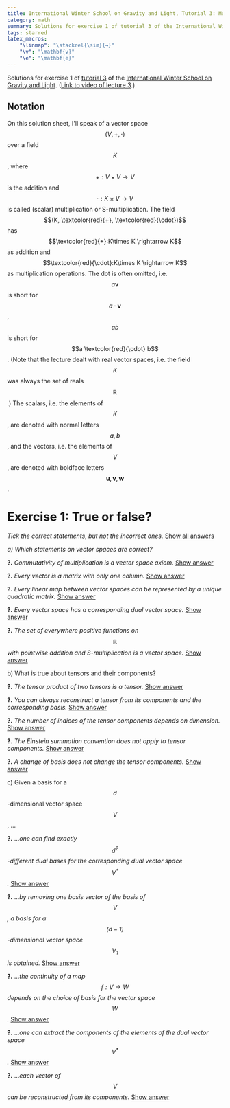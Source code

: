 ```yaml
---
title: International Winter School on Gravity and Light, Tutorial 3: Multilinear Algebra – Solutions for Exercise 1
category: math
summary: Solutions for exercise 1 of tutorial 3 of the International Winter School on Gravity and Light.
tags: starred
latex_macros:
    "\linmap": "\stackrel{\sim}{→}"
    "\v": "\mathbf{v}"
    "\e": "\mathbf{e}"
---
```


Solutions for exercise 1 of [tutorial 3](https://www.youtube.com/watch?v=5oeWX3NUhMA) of the [International Winter School on Gravity and Light](https://gravity-and-light.herokuapp.com). ([Link to video of lecture 3](https://www.youtube.com/watch?v=mbv3T15nWq0).)

## Notation

On this solution sheet, I'll speak of a vector space $$(V,+,\cdot)$$ over a field $$K$$, where $$+: V\times V \rightarrow V$$ is the addition and $$\cdot: K \times V \rightarrow V$$ is called (scalar) multiplication or S-multiplication. The field $$(K, \textcolor{red}{+}, \textcolor{red}{\cdot})$$ has $$\textcolor{red}{+}:K\times K \rightarrow K$$ as addition and $$\textcolor{red}{\cdot}:K\times K \rightarrow K$$ as multiplication operations. The dot is often omitted, i.e. $$a \mathbf v$$ is short for $$a \cdot \mathbf v$$, $$a b$$ is short for $$a \textcolor{red}{\cdot} b$$. (Note that the lecture dealt with real vector spaces, i.e. the field $$K$$ was always the set of reals $$\mathbb R$$.)
The scalars, i.e. the elements of $$K$$, are denoted with normal letters $$a,b$$, and the vectors, i.e. the elements of $$V$$, are denoted with boldface letters $$\mathbf u, \mathbf v, \mathbf w$$.

<script type="text/javascript">
function showById(id, btn) {
    document.getElementById(id).style.display = 'block';
    btn.style.display = 'none';
}
function showByClass(cls, btn) {
    for (var x of document.getElementsByClassName(cls))
        x.style.display = 'block';
    btn.style.display = 'none';
}
function hideByClass(cls) {
    for (var x of document.getElementsByClassName(cls))
        x.style.display = 'none';
}
</script>

# Exercise 1: True or false?

_Tick the correct statements, but not the incorrect ones._ <a href="#" onclick="showByClass('answer', this); hideByClass('show-answer'); return false;">Show all answers</a>

_a) Which statements on vector spaces are correct?_

**?.** _Commutativity of multiplication is a vector space axiom._ <a href="#" onclick="showById('answer1', this); return false;" class="show-answer">Show answer</a>

<div id="answer1" class="answer" style="display: none;" markdown="1">
_Answer:_ false.

Clarification:
 - The scalar multiplication $$\cdot: K \times V \rightarrow V$$ doesn't even have the same sets in its two arguments, i.e. $$\mathbf v \cdot a$$ is not even defined.
 - The vector space has the commutativity of _addition_ as an axiom: for any $$\mathbf u,\mathbf v \in V$$, $${\mathbf u+\mathbf v} = {\mathbf v + \mathbf u}$$.
 - The underlying field $$K$$ _does_ have the commutativity of multiplication as a field axiom: for any $$a,b \in K$$, $$a \textcolor{red}{\cdot} b = b \textcolor{red}{\cdot} a$$.
 - As a consequence, for any $$\mathbf v \in V$$ and $$a, b \in K$$,

$$
 a (b \mathbf v) = (a\textcolor{red}{\cdot} b)\mathbf v = (b \textcolor{red}{\cdot} a)\mathbf v = b(a \mathbf v).
$$
</div>

**?.** _Every vector is a matrix with only one column._ <a href="#" onclick="showById('answer2', this); return false;" class="show-answer">Show answer</a>

<div id="answer2" class="answer" style="display: none;" markdown="1">
_Answer:_ false.

Clarification:
 - By definition, a vector is an element of a vector space. If we fix a basis for the vector space, then any vector can be represented by an ordered set of numbers, which could be treated as a column vector, i.e. a matrix with one column. However, this representation depends on the choice of basis.
 - The [official answer](https://youtu.be/5oeWX3NUhMA?t=1m09s) brings up as a counterexample the vector space of polynomials up to some finite degree. However, here again we could represent the vectors as a column vector with any choice of a basis. E.g. using the standard basis, $$p(x) = 0x^2 + 4x + 5 $$ could be represented as $$\mathbf p = [0, 4, 5]^T$$.
</div>

**?.** _Every linear map between vector spaces can be represented by a unique quadratic matrix._ <a href="#" onclick="showById('answer3', this); return false;" class="show-answer">Show answer</a>

<div id="answer3" class="answer" style="display: none;" markdown="1">
_Answer:_ false.

Clarification:
 - As above, a linear map $$f: V \rightarrow W $$ can be represented as a unique matrix only once bases are chosen for its domain $$V$$ and codomain $$W$$.
 - This matrix is quadratic only if the dimensions of $$V$$ and $$W$$ are equal.
</div>

**?.** _Every vector space has a corresponding dual vector space._ <a href="#" onclick="showById('answer4', this); return false;" class="show-answer">Show answer</a>

<div id="answer4" class="answer" style="display: none;" markdown="1">
_Answer:_ true.

Clarification:
 - The dual space of a vector space $$V$$ is defined as the set of linear maps from $$V$$ to $$K$$: $$V^* \coloneqq Hom(V,K) \coloneqq \{φ\ \vert \ φ: V \linmap K\} $$.
</div>

**?.** _The set of everywhere positive functions on $$\mathbb R$$ with pointwise addition and S-multiplication is a vector space._ <a href="#" onclick="showById('answer5', this); return false;" class="show-answer">Show answer</a>

<div id="answer5" class="answer" style="display: none;" markdown="1">
_Answer:_ false.

Clarification:
 - This set doesn't have a commutative identity element: by the field axioms of $$\mathbb R$$, it could only be the constant zero function, but that's not an element of the set.
 - This set doesn't have a commutative inverse for any element.
 - For the scalar multiplication we'd need to know the underlying field. Usually it would be $$\mathbb R$$, but then S-multiplication with a negative number wouldn't result in an everywhere positive function. (Although one can construct a field from $$\mathbb R^+$$, I wonder how well that would combine with the above attempt at a vector space.)
</div>

b) What is true about tensors and their components?

**?.** _The tensor product of two tensors is a tensor._ <a href="#" onclick="showById('answer6', this); return false;" class="show-answer">Show answer</a>

<div id="answer6" class="answer" style="display: none;" markdown="1">
_Answer:_ true.

Clarification:
 - The lecture didn't mention tensor products, so a definition is in order. The product of an $$ (l,k) $$-tensor $$S$$ and an $$ (n,m) $$-tensor $$T$$ is an $$ (l+n,k+m) $$-tensor $$ S \otimes T $$, whose $$ (i_1, \ldots, i_{l+n}, j_1, \ldots, j_{k+m}) $$-th component is the product of the relevant components of $$S$$ and $$T$$:

$$
 (S \otimes T)^{i_1, \ldots, i_l, i_{l+1}, \ldots, i_{l+n}}_ {j_1, \ldots, j_k, j_{k+1}, \ldots, j_{k+m} } =
   S^{i_1, \ldots, i_l}_ {j_1, \ldots, j_k}
   T^{i_{1}, \ldots, i_{n}}_ {j_{1}, \ldots, j_{m}}.
$$

[Source: Wikipedia](https://en.wikipedia.org/wiki/Tensor#Tensor_product)

This means that if the arguments of $$ S \otimes T $$ are
 - the $$l+n$$ linear maps $$φ^{(p)} = \sum^{dim V}_{i=1} \varphi^{(p)}_i \epsilon^i$$ for $$1 \le p \le l+n$$, and
 - the $$k+m$$ vectors $$ \v_{(q)} = \sum^{dim V}_{j=1} v_{(q)}^j \e_j $$ for $$1 \le q \le k+m$$

(with some particular choice of basis vectors $$\{\e_i\}_i$$ and basis covectors $$\{\epsilon^i\}_i$$ ), then

$$
\begin{aligned}
(S\otimes T) &(φ^{(1)}, \ldots, φ^{(l+n)}, \v_{(1)}, \ldots, \v_{(k+m)}) = \\
  &= S (φ^{(1)}, \ldots, φ^{(l)}, \v_{(1)}, \ldots, \v_{(k)})\,\cdot\,
  T (φ^{(l+1)}, \ldots, φ^{(l+n)}, \v_{(k+1)}, \ldots, \v_{(k+m)})\\
  &= \Bigg(
      \sum_{i_1}^{\dim V} \cdots \sum_{i_l}^{\dim V}
      \sum_{j_1}^{\dim V} \cdots \sum_{j_k}^{\dim V}
      \varphi^{(1)}_{i_1} \ldots \varphi^{(l)}_{i_l}
      v_{(1)}^{j_1} \ldots v_{(k)}^{j_k}
      S^{i_1, \ldots, i_l}_{j_1, \ldots, j_k}
  \Bigg) \cdot \phantom.\\
  &\phantom{=} \Bigg(
      \sum_{i_{l+1}}^{\dim V} \cdots \sum_{i_{l+n}}^{\dim V}
      \sum_{j_{k+1}}^{\dim V} \cdots \sum_{j_{k+m}}^{\dim V}
      \varphi^{(l+1)}_{i_{l+1}} \ldots \varphi^{(l+n)}_{i_{l+n}}
      v_{(k+1)}^{j_{k+1}} \ldots v_{(k+m)}^{j_{k+m}}
      T^{i_{l+1}, \ldots, i_{l+n}}_{j_{k+1}, \ldots, j_{k+n}}
  \Bigg) \\
  &=  \sum_{i_1}^{\dim V} \cdots \sum_{i_{l+n}}^{\dim V}
      \sum_{j_1}^{\dim V} \cdots \sum_{j_{k+m}}^{\dim V}
      \varphi^{(1)}_{i_1} \ldots \varphi^{(l+n)}_{i_{l+n}}
      v_{(1)}^{j_1} \ldots v_{(k+m)}^{j_{k+m}}
      S^{i_1, \ldots, i_l}_{j_1, \ldots, j_k}
      T^{i_{l+1}, \ldots, i_{l+n}}_{j_{k+1}, \ldots, j_{k+n}}.
\end{aligned}
$$

These $$ (l+n+k+m) $$ summations are quite a mess, but the above derivation shows that the [Einstein summation convention](http://mathworld.wolfram.com/EinsteinSummation.html) works for tensor products as well:

$$
\begin{aligned}
(S\otimes T) &(φ^{(1)}, \ldots, φ^{(l+n)}, v_{(1)}, \ldots, v_{(k+m)}) =\\
  &= S (φ^{(1)}, \ldots, φ^{(l)}, v_{(1)}, \ldots, v_{(k)})\,\cdot\,
  T (φ^{(l+1)}, \ldots, φ^{(l+n)}, v_{(k+1)}, \ldots, v_{(k+m)})\\
  &= \Big(
      \varphi^{(1)}_{i_1} \ldots \varphi^{(l)}_{i_l}
      v_{(1)}^{j_1} \ldots v_{(k)}^{j_k}
      S^{i_1, \ldots, i_l}_{j_1, \ldots, j_k}
  \Big)
  \Big(
      \varphi^{(l+1)}_{i_{l+1}} \ldots \varphi^{(l+n)}_{i_{l+n}}
      v_{(k+1)}^{j_{k+1}} \ldots v_{(k+m)}^{j_{k+m}}
      T^{i_{l+1}, \ldots, i_{l+n}}_{j_{k+1}, \ldots, j_{k+n}}
  \Big) \\
 &=  \varphi^{(1)}_{i_1} \ldots \varphi^{(l+n)}_{i_{l+n}}
      v_{(1)}^{j_1} \ldots v_{(k+m)}^{j_{k+m}}
      S^{i_1, \ldots, i_l}_{j_1, \ldots, j_k}
      T^{i_{l+1}, \ldots, i_{l+n}}_{j_{k+1}, \ldots, j_{k+n}}.
\end{aligned}
$$
</div>

**?.** _You can always reconstruct a tensor from its components and the corresponding basis._ <a href="#" onclick="showById('answer7', this); return false;" class="show-answer">Show answer</a>

<div id="answer7" class="answer" style="display: none;" markdown="1">
_Answer:_ true.

Clarification:
 - If we know the basis vectors for the vector space and the dual vector space, then the components of the vector and covector arguments are uniquely determined, and we can apply the tensor to the arguments using the components of the tensor (or some relevant finite subset in case $$V$$ is not finite dimensional).
</div>

**?.** _The number of indices of the tensor components depends on dimension._ <a href="#" onclick="showById('answer8', this); return false;" class="show-answer">Show answer</a>

<div id="answer8" class="answer" style="display: none;" markdown="1">
_Answer:_ false.

Clarification:
 - A tensor component usually has one index for each argument, e.g. for a $$(2,1)$$-tensor $$T$$, the components are $$T^{i_1,i_2}_{j_1}$$.
 - The _range_ of these indices does depend on the dimension: each index ranges from $$1$$ to $$\dim V$$. Therefore an $$ (n,m) $$-tensor $$T$$ has $$ (\dim V)^{n+m} $$ many components.
</div>

**?.** _The Einstein summation convention does not apply to tensor components._ <a href="#" onclick="showById('answer9', this); return false;" class="show-answer">Show answer</a>

<div id="answer9" class="answer" style="display: none;" markdown="1">
_Answer:_ false.

Clarification: see above.
</div>

**?.** _A change of basis does not change the tensor components._ <a href="#" onclick="showById('answer10', this); return false;" class="show-answer">Show answer</a>

<div id="answer10" class="answer" style="display: none;" markdown="1">
_Answer:_ false.

Clarification:
 - the tensor components are defined with respect to a given basis.
</div>

c) Given a basis for a $$d$$-dimensional vector space $$V$$, ...

**?.** ..._one can find exactly $$d^2$$-different dual bases for the corresponding dual vector space $$ V^* $$._ <a href="#" onclick="showById('answer11', this); return false;" class="show-answer">Show answer</a>

<div id="answer11" class="answer" style="display: none;" markdown="1">
_Answer:_ false.

Clarification:
 - Given a basis of $$V$$, $$E = \{\mathbf{e}_i\}_{i=1}^d \subset V$$, there is a _unique_ dual basis of $$V^* $$, namely $$E^* = \{\epsilon_i\}_{i=1}^d$$, where $$\epsilon_i(\e_i) = 1$$ and $$\epsilon_i(\e_j) = 0$$ for $$i ≠ j$$.
</div>

**?.** ..._by removing one basis vector of the basis of $$V$$, a basis for a $$(d - 1)$$-dimensional vector space $$V_1$$ is obtained._ <a href="#" onclick="showById('answer12', this); return false;" class="show-answer">Show answer</a>

<div id="answer12" class="answer" style="display: none;" markdown="1">
_Answer:_ true.

Clarification:
 - The resulting set of $$(d-1)$$ vectors are still linearly independent, and their span is a $$(d-1)$$-dimensional subspace of $$V$$.
</div>

**?.** ..._the continuity of a map $$f : V → W$$ depends on the choice of basis for the vector space $$W$$._ <a href="#" onclick="showById('answer13', this); return false;" class="show-answer">Show answer</a>

<div id="answer13" class="answer" style="display: none;" markdown="1">
_Answer:_ false.

Clarification:
 - The continuity of a map is defined for _topological spaces_, not for vector spaces.
 - $$f$$ is continuous _iff_ the preimage of every open set in $$W$$ is open in $$V$$. Note that no term in this definition depends on the choice of basis for either $$V$$ or $$W$$.
 - Assuming that $$V$$ and $$W$$ are real vector spaces, it is customary to equip them with the standard topology. A set $$A$$ is open in $$V$$ _iff_ either it is the union of open $$ε$$-balls, or of Cartesian products of open intervals. While these definitions assume a basis for $$V$$, they all result in the exact same topologies. (Meaning a set can be covered with open balls _iff_ it can be covered with open cuboids _iff_ it can be covered with open cubes – an interesting but easy-to-prove result.)
 - It's easy to see that every _linear_ map between real vector spaces (equipped with the standard topology) is continuous.
</div>

**?.** ..._one can extract the components of the elements of the dual vector space $$V^*$$._ <a href="#" onclick="showById('answer14', this); return false;" class="show-answer">Show answer</a>

<div id="answer14" class="answer" style="display: none;" markdown="1">
_Answer:_ true.

Clarification:
 - a basis for $$V$$ uniquely determines a dual basis for $$V^* $$, which uniquely determines the components of any covector.
</div>

**?.** ..._each vector of $$V$$ can be reconstructed from its components._ <a href="#" onclick="showById('answer15', this); return false;" class="show-answer">Show answer</a>

<div id="answer15" class="answer" style="display: none;" markdown="1">
_Answer:_ true.

Clarification:
 - Given the basis vectors $$\mathbf{e}_i$$ and components $$v^i$$ for $$1 \leq i \leq d$$, $$\mathbf{v} = \sum_{i=1}^d v^i \mathbf{e}_i$$.
</div>
